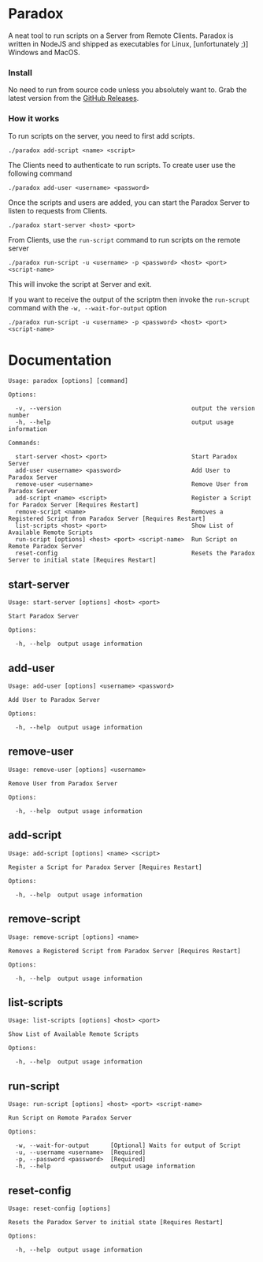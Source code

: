 # Paradox
A neat tool to run scripts on a Server from Remote Clients.
Paradox is written in NodeJS and shipped as executables for Linux, [unfortunately ;)] Windows and MacOS.

### Install
No need to run from source code unless you absolutely want to.
Grab the latest version from the [GitHub Releases](https://github.com/anupam-git/paradox/releases).

### How it works
To run scripts on the server, you need to first add scripts.
```
./paradox add-script <name> <script>
```

The Clients need to authenticate to run scripts. To create user use the following command
```
./paradox add-user <username> <password>
```

Once the scripts and users are added, you can start the Paradox Server to listen to requests from Clients.
```
./paradox start-server <host> <port>
```

From Clients, use the `run-script` command to run scripts on the remote server
```
./paradox run-script -u <username> -p <password> <host> <port> <script-name>
```
This will invoke the script at Server and exit.

If you want to receive the output of the scriptm then invoke the `run-scrupt` command with the `-w, --wait-for-output` option
```
./paradox run-script -u <username> -p <password> <host> <port> <script-name>
```

# Documentation
```
Usage: paradox [options] [command]

Options:

  -v, --version                                     output the version number
  -h, --help                                        output usage information

Commands:

  start-server <host> <port>                        Start Paradox Server
  add-user <username> <password>                    Add User to Paradox Server
  remove-user <username>                            Remove User from Paradox Server
  add-script <name> <script>                        Register a Script for Paradox Server [Requires Restart]
  remove-script <name>                              Removes a Registered Script from Paradox Server [Requires Restart]
  list-scripts <host> <port>                        Show List of Available Remote Scripts
  run-script [options] <host> <port> <script-name>  Run Script on Remote Paradox Server
  reset-config                                      Resets the Paradox Server to initial state [Requires Restart]
```

## start-server
```
Usage: start-server [options] <host> <port>

Start Paradox Server

Options:

  -h, --help  output usage information
```

## add-user
```
Usage: add-user [options] <username> <password>

Add User to Paradox Server

Options:

  -h, --help  output usage information
```

## remove-user
```
Usage: remove-user [options] <username>

Remove User from Paradox Server

Options:

  -h, --help  output usage information
```

## add-script
```
Usage: add-script [options] <name> <script>

Register a Script for Paradox Server [Requires Restart]

Options:

  -h, --help  output usage information
```

## remove-script
```
Usage: remove-script [options] <name>

Removes a Registered Script from Paradox Server [Requires Restart]

Options:

  -h, --help  output usage information
```

## list-scripts
```
Usage: list-scripts [options] <host> <port>

Show List of Available Remote Scripts

Options:

  -h, --help  output usage information
```
## run-script
```
Usage: run-script [options] <host> <port> <script-name>

Run Script on Remote Paradox Server

Options:

  -w, --wait-for-output      [Optional] Waits for output of Script
  -u, --username <username>  [Required]
  -p, --password <password>  [Required]
  -h, --help                 output usage information
```

## reset-config
```
Usage: reset-config [options]

Resets the Paradox Server to initial state [Requires Restart]

Options:

  -h, --help  output usage information
```